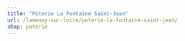 ```yaml
---
title: "Poterie La Fontaine Saint-Jean"
url: /lamenay-sur-loire/poterie-la-fontaine-saint-jean/
shop: poterie
---
```

